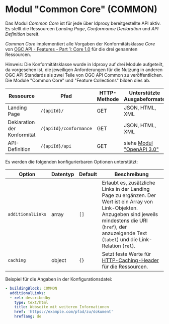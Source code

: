 # Modul "Common Core" (COMMON)

Das Modul *Common Core* ist für jede über ldproxy bereitgestellte API aktiv. Es stellt die Ressourcen *Landing Page*, *Conformance Declaration* und *API Definition* bereit.

*Common Core* implementiert alle Vorgaben der Konformitätsklasse *Core* von [OGC API - Features - Part 1: Core 1.0](http://www.opengis.net/doc/IS/ogcapi-features-1/1.0#rc_core) für die drei genannten Ressourcen.

Hinweis: Die Konformitätsklasse wurde in ldproxy auf drei Module aufgeteilt, da vorgesehen ist, die jeweiligen Anforderungen für die Nutzung in anderen OGC API Standards als zwei Teile von OGC API Common zu veröffentlichen. Die Module "Common Core" und "Feature Collections" bilden dies ab.

|Ressource |Pfad |HTTP-Methode |Unterstützte Ausgabeformate
| --- | --- | --- | ---
|Landing Page |`/{apiId}/` |GET |JSON, HTML, XML
|Deklaration der Konformität |`/{apiId}/conformance` |GET |JSON, HTML, XML
|API-Definition |`/{apiId}/api` |GET |siehe [Modul "OpenAPI 3.0"](oas30.md)

Es werden die folgenden konfigurierbaren Optionen unterstützt:

|Option |Datentyp |Default |Beschreibung
| --- | --- | --- | ---
|`additionalLinks` |array |`[]` |Erlaubt es, zusätzliche Links in der Landing Page zu ergänzen. Der Wert ist ein Array von Link-Objekten. Anzugeben sind jeweils mindestens die URI (`href`), der anzuzeigende Text (`label`) und die Link-Relation (`rel`).
|`caching` |object |`{}` |Setzt feste Werte für [HTTP-Caching-Header](general-rules.md#caching) für die Ressourcen.

Beispiel für die Angaben in der Konfigurationsdatei:

```yaml
- buildingBlock: COMMON
  additionalLinks:
  - rel: describedby
    type: text/html
    title: Webseite mit weiteren Informationen
    href: 'https://example.com/pfad/zu/dokument'
    hreflang: de
```
